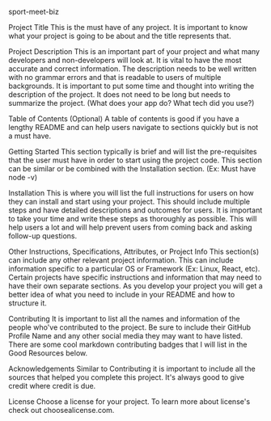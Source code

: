 sport-meet-biz 


Project Title
This is the must have of any project. It is important to know what your project is going to be about and the title represents that.

Project Description
This is an important part of your project and what many developers and non-developers will look at. It is vital to have the most accurate and correct information. The description needs to be well written with no grammar errors and that is readable to users of multiple backgrounds. It is important to put some time and thought into writing the description of the project. It does not need to be long but needs to summarize the project. (What does your app do? What tech did you use?)

Table of Contents (Optional)
A table of contents is good if you have a lengthy README and can help users navigate to sections quickly but is not a must have.

Getting Started
This section typically is brief and will list the pre-requisites that the user must have in order to start using the project code. This section can be similar or be combined with the Installation section. (Ex: Must have node -v)

Installation
This is where you will list the full instructions for users on how they can install and start using your project. This should include multiple steps and have detailed descriptions and outcomes for users. It is important to take your time and write these steps as thoroughly as possible. This will help users a lot and will help prevent users from coming back and asking follow-up questions.

Other Instructions, Specifications, Attributes, or Project Info
This section(s) can include any other relevant project information. This can include information specific to a particular OS or Framework (Ex: Linux, React, etc). Certain projects have specific instructions and information that may need to have their own separate sections. As you develop your project you will get a better idea of what you need to include in your README and how to structure it.

Contributing
It is important to list all the names and information of the people who've contributed to the project. Be sure to include their GitHub Profile Name and any other social media they may want to have listed. There are some cool markdown contributing badges that I will list in the Good Resources below.

Acknowledgements
Similar to Contributing it is important to include all the sources that helped you complete this project. It's always good to give credit where credit is due.

License
Choose a license for your project. To learn more about license's check out choosealicense.com.